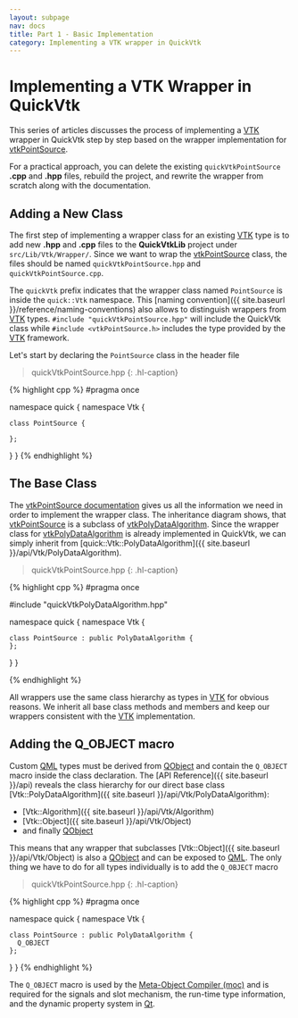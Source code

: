 ```yaml
---
layout: subpage
nav: docs
title: Part 1 - Basic Implementation
category: Implementing a VTK wrapper in QuickVtk
---
```


# Implementing a VTK Wrapper in QuickVtk
This series of articles discusses the process of implementing a [VTK](https://vtk.org/) wrapper in QuickVtk step by step based on the wrapper implementation for [vtkPointSource](https://vtk.org/doc/nightly/html/classvtkPointSource.html).

For a practical approach, you can delete the existing `quickVtkPointSource` **.cpp** and **.hpp** files, rebuild the project, and rewrite the wrapper from scratch along with the documentation.

## Adding a New Class
The first step of implementing a wrapper class for an existing [VTK](https://vtk.org/) type is to add new **.hpp** and **.cpp** files to the **QuickVtkLib** project under `src/Lib/Vtk/Wrapper/`. Since we want to wrap the [vtkPointSource](https://vtk.org/doc/nightly/html/classvtkPointSource.html) class, the files should be named `quickVtkPointSource.hpp` and `quickVtkPointSource.cpp`.

The `quickVtk` prefix indicates that the wrapper class named `PointSource` is inside the `quick::Vtk` namespace. This [naming convention]({{ site.baseurl }}/reference/naming-conventions) also allows to distinguish wrappers from [VTK](https://vtk.org/) types. `#include "quickVtkPointSource.hpp"` will include the QuickVtk class while `#include <vtkPointSource.h>` includes the type provided by the [VTK](https://vtk.org/) framework.

Let's start by declaring the `PointSource` class in the header file

>quickVtkPointSource.hpp
{: .hl-caption}

{% highlight cpp %}
#pragma once

namespace quick {
  namespace Vtk {

    class PointSource {

    };
  }
}
{% endhighlight %}

## The Base Class
The [vtkPointSource documentation](https://vtk.org/doc/nightly/html/classvtkPointSource.html) gives us all the information we need in order to implement the wrapper class. The inheritance diagram shows, that [vtkPointSource](https://vtk.org/doc/nightly/html/classvtkPointSource.html) is a subclass of [vtkPolyDataAlgorithm](https://vtk.org/doc/nightly/html/classvtkPolyDataAlgorithm.html). Since the wrapper class for [vtkPolyDataAlgorithm](https://vtk.org/doc/nightly/html/classvtkPolyDataAlgorithm.html) is already implemented in QuickVtk, we can simply inherit from [quick::Vtk::PolyDataAlgorithm]({{ site.baseurl }}/api/Vtk/PolyDataAlgorithm).

>quickVtkPointSource.hpp
{: .hl-caption}

{% highlight cpp %}
#pragma once

#include "quickVtkPolyDataAlgorithm.hpp"

namespace quick {
  namespace Vtk {

    class PointSource : public PolyDataAlgorithm {
    };
  }
}

{% endhighlight %}

All wrappers use the same class hierarchy as types in [VTK](https://vtk.org/) for obvious reasons. We inherit all base class methods and members and keep our wrappers consistent with the [VTK](https://vtk.org/) implementation.

## Adding the Q_OBJECT macro
Custom [QML](https://doc.qt.io/qt-5/qtqml-index.html) types must be derived from [QObject](https://doc.qt.io/qt-5/qobject.html) and contain the `Q_OBJECT` macro inside the class declaration. The [API Reference]({{ site.baseurl }}/api) reveals the class hierarchy for our direct base class [Vtk::PolyDataAlgorithm]({{ site.baseurl }}/api/Vtk/PolyDataAlgorithm):
- [Vtk::Algorithm]({{ site.baseurl }}/api/Vtk/Algorithm)
- [Vtk::Object]({{ site.baseurl }}/api/Vtk/Object)
- and finally [QObject](https://doc.qt.io/qt-5/qobject.html)

This means that any wrapper that subclasses [Vtk::Object]({{ site.baseurl }}/api/Vtk/Object) is also a [QObject](https://doc.qt.io/qt-5/qobject.html) and can be exposed to [QML](https://doc.qt.io/qt-5/qtqml-index.html). The only thing we have to do for all types individually is to add the `Q_OBJECT` macro

>quickVtkPointSource.hpp
{: .hl-caption}

{% highlight cpp %}
#pragma once

namespace quick {
  namespace Vtk {

    class PointSource : public PolyDataAlgorithm {
      Q_OBJECT
    };
  }
}
{% endhighlight %}

The `Q_OBJECT` macro is used by the [Meta-Object Compiler (moc)](https://doc.qt.io/qt-5/moc.html) and is required for the signals and slot mechanism, the run-time type information, and the dynamic property system in [Qt](https://www.qt.io/).
